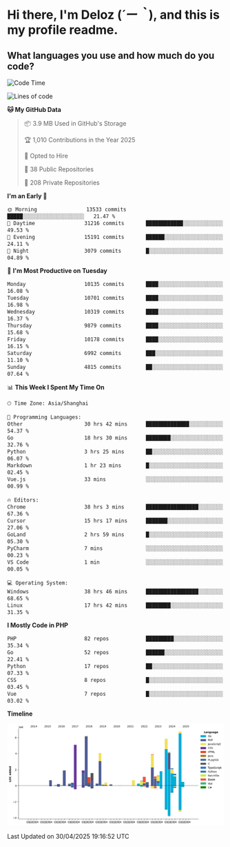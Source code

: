 # **Hi there, I'm Deloz (*´ー｀*), and this is my profile readme.**

## **What languages you use and how much do you code?**

<!--START_SECTION:waka-->
![Code Time](http://img.shields.io/badge/Code%20Time-6%2C272%20hrs%2055%20mins-blue)

![Lines of code](https://img.shields.io/badge/From%20Hello%20World%20I%27ve%20Written-56.4%20million%20lines%20of%20code-blue)

**🐱 My GitHub Data** 

> 📦 3.9 MB Used in GitHub's Storage 
 > 
> 🏆 1,010 Contributions in the Year 2025
 > 
> 💼 Opted to Hire
 > 
> 📜 38 Public Repositories 
 > 
> 🔑 208 Private Repositories 
 > 
**I'm an Early 🐤** 

```text
🌞 Morning                13533 commits       █████░░░░░░░░░░░░░░░░░░░░   21.47 % 
🌆 Daytime                31216 commits       ████████████░░░░░░░░░░░░░   49.53 % 
🌃 Evening                15191 commits       ██████░░░░░░░░░░░░░░░░░░░   24.11 % 
🌙 Night                  3079 commits        █░░░░░░░░░░░░░░░░░░░░░░░░   04.89 % 
```
📅 **I'm Most Productive on Tuesday** 

```text
Monday                   10135 commits       ████░░░░░░░░░░░░░░░░░░░░░   16.08 % 
Tuesday                  10701 commits       ████░░░░░░░░░░░░░░░░░░░░░   16.98 % 
Wednesday                10319 commits       ████░░░░░░░░░░░░░░░░░░░░░   16.37 % 
Thursday                 9879 commits        ████░░░░░░░░░░░░░░░░░░░░░   15.68 % 
Friday                   10178 commits       ████░░░░░░░░░░░░░░░░░░░░░   16.15 % 
Saturday                 6992 commits        ███░░░░░░░░░░░░░░░░░░░░░░   11.10 % 
Sunday                   4815 commits        ██░░░░░░░░░░░░░░░░░░░░░░░   07.64 % 
```


📊 **This Week I Spent My Time On** 

```text
🕑︎ Time Zone: Asia/Shanghai

💬 Programming Languages: 
Other                    30 hrs 42 mins      ██████████████░░░░░░░░░░░   54.37 % 
Go                       18 hrs 30 mins      ████████░░░░░░░░░░░░░░░░░   32.76 % 
Python                   3 hrs 25 mins       ██░░░░░░░░░░░░░░░░░░░░░░░   06.07 % 
Markdown                 1 hr 23 mins        █░░░░░░░░░░░░░░░░░░░░░░░░   02.45 % 
Vue.js                   33 mins             ░░░░░░░░░░░░░░░░░░░░░░░░░   00.99 % 

🔥 Editors: 
Chrome                   38 hrs 3 mins       █████████████████░░░░░░░░   67.36 % 
Cursor                   15 hrs 17 mins      ███████░░░░░░░░░░░░░░░░░░   27.06 % 
GoLand                   2 hrs 59 mins       █░░░░░░░░░░░░░░░░░░░░░░░░   05.30 % 
PyCharm                  7 mins              ░░░░░░░░░░░░░░░░░░░░░░░░░   00.23 % 
VS Code                  1 min               ░░░░░░░░░░░░░░░░░░░░░░░░░   00.05 % 

💻 Operating System: 
Windows                  38 hrs 46 mins      █████████████████░░░░░░░░   68.65 % 
Linux                    17 hrs 42 mins      ████████░░░░░░░░░░░░░░░░░   31.35 % 
```

**I Mostly Code in PHP** 

```text
PHP                      82 repos            █████████░░░░░░░░░░░░░░░░   35.34 % 
Go                       52 repos            ██████░░░░░░░░░░░░░░░░░░░   22.41 % 
Python                   17 repos            ██░░░░░░░░░░░░░░░░░░░░░░░   07.33 % 
CSS                      8 repos             █░░░░░░░░░░░░░░░░░░░░░░░░   03.45 % 
Vue                      7 repos             █░░░░░░░░░░░░░░░░░░░░░░░░   03.02 % 
```



**Timeline**

![Lines of Code chart](https://raw.githubusercontent.com/deloz/deloz/main/assets/bar_graph.png)


 Last Updated on 30/04/2025 19:16:52 UTC
<!--END_SECTION:waka-->
